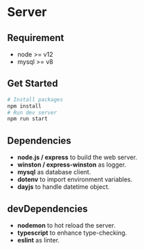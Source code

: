 # Server

## Requirement
- node >= v12
- mysql >= v8

## Get Started
```bash
# Install packages
npm install
# Run dev server
npm run start
```

## Dependencies 
- **node.js / express** to build the web server.
- **winston / express-winston** as logger.
- **mysql** as database client.
- **dotenv** to import environment variables.
- **dayjs** to handle datetime object.

## devDependencies
- **nodemon** to hot reload the server.
- **typescript** to enhance type-checking.
- **eslint** as linter.


